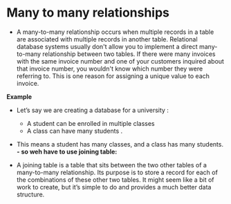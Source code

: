 # Many to many relationships

- A many-to-many relationship occurs when multiple records in a table are associated with multiple records in another table. Relational database systems usually don't allow you to implement a direct many-to-many relationship between two tables. If there were many invoices with the same invoice number and one of your customers inquired about that invoice number, you wouldn't know which number they were referring to. This is one reason for assigning a unique value to each invoice.

**Example**

- Let’s say we are creating a database for a university :
  - A student can be enrolled in multiple classes 
  - A class can have many students .

- This means a student has many classes, and a class has many students.
**- so weh have to use joining table:**
- A joining table is a table that sits between the two other tables of a many-to-many relationship. Its purpose is to store a record for each of the combinations of these other two tables. It might seem like a bit of work to create, but it’s simple to do and provides a much better data structure.


